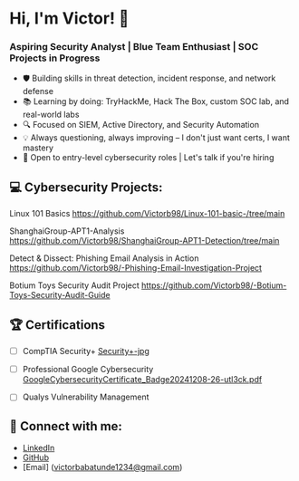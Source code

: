# Hi, I'm Victor! 👋

### Aspiring Security Analyst | Blue Team Enthusiast | SOC Projects in Progress

- 🛡️ Building skills in threat detection, incident response, and network defense
- 📚 Learning by doing: TryHackMe, Hack The Box, custom SOC lab, and real-world labs
- 🔍 Focused on SIEM, Active Directory, and Security Automation
- 💡 Always questioning, always improving – I don't just want certs, I want mastery
- 💼 Open to entry-level cybersecurity roles | Let's talk if you're hiring

## 💻 Cybersecurity Projects:
Linux 101 Basics https://github.com/Victorb98/Linux-101-basic-/tree/main

ShanghaiGroup-APT1-Analysis https://github.com/Victorb98/ShanghaiGroup-APT1-Detection/tree/main

Detect & Dissect: Phishing Email Analysis in Action https://github.com/Victorb98/-Phishing-Email-Investigation-Project

Botium Toys Security Audit Project https://github.com/Victorb98/-Botium-Toys-Security-Audit-Guide

      

## 🏆 Certifications

- [ ]  CompTIA Security+ 
 [Security+-jpg](https://github.com/user-attachments/assets/dc655823-6562-462b-9e6b-3370c0fc7f73)


- [ ]  Professional Google Cybersecurity [GoogleCybersecurityCertificate_Badge20241208-26-utl3ck.pdf](https://github.com/user-attachments/files/21394497/GoogleCybersecurityCertificate_Badge20241208-26-utl3ck.pdf)

- [ ]  Qualys Vulnerability Management


## 👋 Connect with me:

- [LinkedIn](https://linkedin.com/in/your_linkedin_profile_url_here)
- [GitHub](https://github.com/Victorb98)
- [Email] (victorbabatunde1234@gmail.com)



